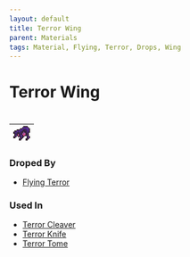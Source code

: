 ```yaml
---
layout: default
title: Terror Wing
parent: Materials
tags: Material, Flying, Terror, Drops, Wing
---
```


# Terror Wing
#
| ![Icon](https://raw.githubusercontent.com/RickLugtigheid/SupernovaMod/main/Npcs/Bosses/FlyingTerror/TerrorWing.png) |
| ------ |

### Droped By
- [Flying Terror](https://ricklugtigheid.github.io/SupernovaMod/docs/npcs/bosses/flying_terror)

### Used In
- [Terror Cleaver](https://ricklugtigheid.github.io/SupernovaMod/docs/items/weapons/terror_cleaver)
- [Terror Knife](https://ricklugtigheid.github.io/SupernovaMod/docs/items/weapons/terror_knife)
- [Terror Tome](https://ricklugtigheid.github.io/SupernovaMod/docs/items/weapons/terror_tome)